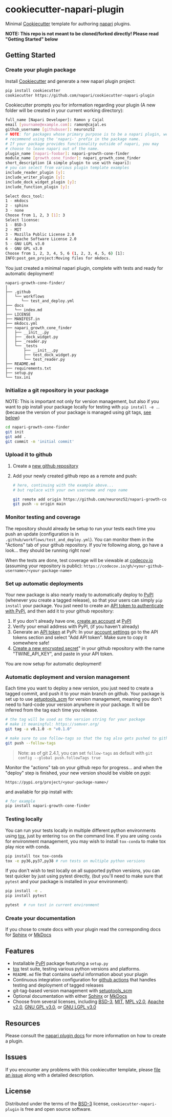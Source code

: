 # cookiecutter-napari-plugin

Minimal [Cookiecutter] template for authoring [napari] plugins.


**NOTE: This repo is not meant to be cloned/forked directly!  Please read "Getting Started" below**

## Getting Started

### Create your plugin package

Install [Cookiecutter] and generate a new napari plugin project:

```bash
pip install cookiecutter
cookiecutter https://github.com/napari/cookiecutter-napari-plugin
```

Cookiecutter prompts you for information regarding your plugin
(A new folder will be created in your current working directory):

```bash
full_name [Napari Developer]: Ramon y Cajal
email [yourname@example.com]: ramon@cajal.es
github_username [githubuser]: neuronz52
# NOTE: for packages whose primary purpose is to be a napari plugin, we
# recommend using the 'napari-' prefix in the package name.
# If your package provides functionality outside of napari, you may
# choose to leave napari out of the name.
plugin_name [napari-foobar]: napari-growth-cone-finder
module_name [growth_cone_finder]: napari_growth_cone_finder
short_description [A simple plugin to use with napari]:
# you can select from various plugin template examples
include_reader_plugin [y]:
include_writer_plugin [y]:
include_dock_widget_plugin [y]:
include_function_plugin [y]:

Select docs_tool:
1 - mkdocs
2 - sphinx
3 - none
Choose from 1, 2, 3 [1]: 3
Select license:
1 - BSD-3
2 - MIT
3 - Mozilla Public License 2.0
4 - Apache Software License 2.0
5 - GNU LGPL v3.0
6 - GNU GPL v3.0
Choose from 1, 2, 3, 4, 5, 6 (1, 2, 3, 4, 5, 6) [1]:
INFO:post_gen_project:Moving files for mkdocs.
```

You just created a minimal napari plugin, complete with tests
and ready for automatic deployment!

```no-highlight
napari-growth-cone-finder/
│
├── .github
│   └── workflows
│      └── test_and_deploy.yml
├── docs
│   └── index.md
├── LICENSE
├── MANIFEST.in
├── mkdocs.yml
├── napari_growth_cone_finder
│   ├── __init__.py
│   ├── _dock_widget.py
│   ├── _reader.py
│   └── _tests
│       ├── __init__.py
│       ├── test_dock_widget.py
│       └── test_reader.py
├── README.md
├── requirements.txt
├── setup.py
└── tox.ini
```

### Initialize a git repository in your package

NOTE: This is important not only for version management, but also if you want to
pip install your package locally for testing with `pip install -e .`. (because
the version of your package is managed using git tags,
[see below](#automatic-deployment-and-version-management))

```bash
cd napari-growth-cone-finder
git init
git add .
git commit -m 'initial commit'
```

### Upload it to github

1. Create a [new github repository]

2. Add your newly created github repo as a remote and push:

    ```bash
    # here, continuing with the example above...
    # but replace with your own username and repo name

    git remote add origin https://github.com/neuronz52/napari-growth-cone-finder.git
    git push -u origin main
    ```

### Monitor testing and coverage

The repository should already be setup to run your tests each time you push an
update (configuration is in `.github/workflows/test_and_deploy.yml`). You can
monitor them in the "Actions" tab of your github repository.  If you're
following along, go have a look... they should be running right now!

When the tests are done, test coverage will be viewable at
[codecov.io](https://codecov.io/) (assuming your repository is public):
`https://codecov.io/gh/<your-github-username>/<your-package-name>`

### Set up automatic deployments

Your new package is also nearly ready to automatically deploy to [PyPI]
(whenever you create a tagged release), so that your users can simply `pip
install` your package. You just need to create an [API token to authenticate
with PyPi](https://pypi.org/help/#apitoken), and then add it to your github
repository:

1. If you don't already have one, [create an
   account](https://pypi.org/account/register/) at [PyPI]
2. Verify your email address with PyPI, (if you haven't already)
3. Generate an [API token](https://pypi.org/help/#apitoken) at PyPi: In your
   [account settings](https://pypi.org/manage/account/) go to the API tokens
   section and select "Add API token". Make sure to copy it somewhere safe!
4. [Create a new encrypted
   secret](https://help.github.com/en/actions/configuring-and-managing-workflows/creating-and-storing-encrypted-secrets#creating-encrypted-secrets)"
   in your github repository with the name "TWINE_API_KEY", and paste in your
   API token.

You are now setup for automatic deployment!

### Automatic deployment and version management

Each time you want to deploy a new version, you just need to create a tagged
commit, and push it to your main branch on github.  Your package is set up to
use [setuptools_scm](https://github.com/pypa/setuptools_scm) for version
management, meaning you don't need to hard-code your version anywhere in your
package.  It will be inferred from the tag each time you release.

```bash
# the tag will be used as the version string for your package
# make it meaningful: https://semver.org/
git tag -a v0.1.0 -m "v0.1.0"

# make sure to use follow-tags so that the tag also gets pushed to github
git push --follow-tags
```

> Note: as of git 2.4.1, you can set `follow-tags` as default with
> `git config --global push.followTags true`

Monitor the "actions" tab on your github repo for progress... and when the
"deploy" step is finished, your new version should be visible on pypi:

`https://pypi.org/project/<your-package-name>/`

and available for pip install with:

```bash
# for example
pip install napari-growth-cone-finder
```

### Testing locally

You can run your tests locally in multiple different python environments using
[tox], just by entering `tox` on the command line. If you are using `conda` for
environment management, you may wish to install `tox-conda` to make tox play
nice with conda.

```bash
pip install tox tox-conda
tox -e py36,py37,py38 # run tests on multiple python versions
```

If you don't wish to test locally on all supported python versions, you can test
quicker by just using pytest directly, (but you'll need to make sure that
`pytest` and your package is installed in your environment):

```bash
pip install -e .
pip install pytest

pytest  # run test in current environment
```

### Create your documentation

If you chose to create docs with your plugin read the corresponding docs
for [Sphinx] or [MkDocs]

## Features

- Installable [PyPI] package featuring a `setup.py`
- [tox] test suite, testing various python versions and platforms.
- `README.md` file that contains useful information about your plugin
- Continuous integration configuration for [github actions] that handles testing
  and deployment of tagged releases
- git-tag-based version management with [setuptools_scm]
- Optional documentation with either [Sphinx] or [MkDocs]
- Choose from several licenses, including [BSD-3], [MIT], [MPL v2.0], [Apache
  v2.0], [GNU GPL v3.0], or [GNU LGPL v3.0]


## Resources

Please consult the [napari plugin
docs](https://napari.org/docs/plugins/index.html) for more information on
how to create a plugin.

## Issues

If you encounter any problems with this cookiecutter template, please [file an
issue] along with a detailed description.

## License

Distributed under the terms of the [BSD-3] license, `cookiecutter-napari-plugin`
is free and open source software.

[napari organization]: https://github.com/napari/
[gitter_badge]: https://badges.gitter.im/Join%20Chat.svg
[gitter]: https://gitter.im/napari/cookiecutter-napari-plugin?utm_source=badge&utm_medium=badge&utm_campaign=pr-badge&utm_content=badge (Join Chat on Gitter.im)
[travis_badge]: https://travis-ci.org/napari/cookiecutter-napari-plugin.svg?branch=main
[travis]: https://travis-ci.org/napari/cookiecutter-napari-plugin (See Build Status on Travis CI)
[docs_badge]: https://readthedocs.org/projects/cookiecutter-napari-plugin/badge/?version=latest
[documentation]: https://cookiecutter-napari-plugin.readthedocs.io/en/latest/ (Documentation)
[Cookiecutter]: https://github.com/audreyr/cookiecutter
[napari]: https://github.com/napari/napari
[PyPI]: https://pypi.org/
[tox]: https://tox.readthedocs.io/en/latest/
[file an issue]: https://github.com/napari/cookiecutter-napari-plugin/issues
[Sphinx]: http://sphinx-doc.org/
[MkDocs]: http://www.mkdocs.org/
[MIT]: http://opensource.org/licenses/MIT
[MPL v2.0]: https://www.mozilla.org/media/MPL/2.0/index.txt
[BSD-3]: http://opensource.org/licenses/BSD-3-Clause
[GNU GPL v3.0]: http://www.gnu.org/licenses/gpl-3.0.txt
[GNU LGPL v3.0]: http://www.gnu.org/licenses/lgpl-3.0.txt
[Apache v2.0]: http://www.apache.org/licenses/LICENSE-2.0
[Travis CI]: https://travis-ci.com/
[AppVeyor]: http://www.appveyor.com/
[PyPA Code of Conduct]: https://www.pypa.io/en/latest/code-of-conduct/
[Shortbread]: https://github.com/audreyr/cookiecutter/releases/tag/1.4.0
[osi_certified]: https://opensource.org/trademarks/osi-certified/web/osi-certified-120x100.png
[OSI]: https://opensource.org/
[github actions]: https://github.com/features/actions
[new github repository]: https://help.github.com/en/github/getting-started-with-github/create-a-repo
[setuptools_scm]: https://github.com/pypa/setuptools_scm
